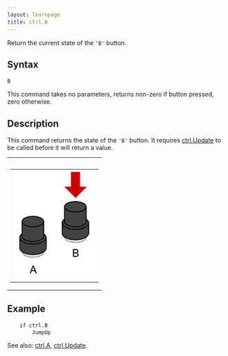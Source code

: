 ```yaml
---
layout: learnpage
title: ctrl.B
--- 
```


Return the current state of the `'B'` button.

## Syntax

    B

This command takes no parameters, returns non-zero if button pressed,
zero otherwise.

## Description

This command returns the state of the `'B'` button. It requires
[ctrl.Update](ctrl.Update.html) to be called before it will return a
value.

<table>
<col width="100%" />
<tbody>
<tr class="odd">
<td align="left"><table>
<caption> </caption>
<tbody>
<tr class="odd">
<td align="left"><img src="attachments/15401023/15302769.png" /></td>
</tr>
</tbody>
</table></td>
</tr>
</tbody>
</table>

## Example

        if ctrl.B
            JumpUp

See also: [ctrl.A](ctrl.A.html), [ctrl.Update](ctrl.Update.html).


